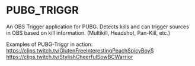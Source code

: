 # PUBG_TRIGGR
An OBS Trigger application for PUBG. Detects kills and can trigger sources in OBS based on kill information. (Multikill, Headshot, Pan-Kill, etc.)       

Examples of PUBG-Triggr in action:     
https://clips.twitch.tv/GlutenFreeInterestingPeachSpicyBoy$     
https://clips.twitch.tv/StylishCheerfulSowBCWarrior

